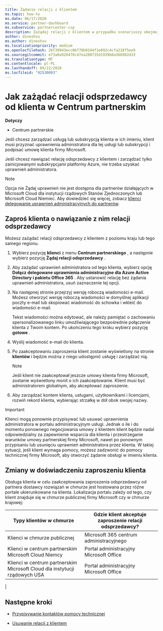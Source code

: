 ```yaml
---
title: Żądanie relacji z klientem
ms.topic: how-to
ms.date: 06/17/2020
ms.service: partner-dashboard
ms.subservice: partnercenter-csp
description: Zażądaj relacji z klientem w przypadku scenariuszy obejmujących wiele partnerów lub wiele kanałów lub jeśli chcesz przywrócić uprawnienia administratora delegowanego do klienta.
author: dineshvu
ms.author: dineshvu
ms.localizationpriority: medium
ms.openlocfilehash: 26f39943ecc06f70b0194f1e892c4cfa218f5ee9
ms.sourcegitcommit: e73a8a926476c47ea280735d1939b8a366982d33
ms.translationtype: MT
ms.contentlocale: pl-PL
ms.lasthandoff: 09/22/2020
ms.locfileid: "92530093"
---
```

# <a name="how-to-request-a-reseller-relationship-from-a-customer-in-partner-center"></a>Jak zażądać relacji odsprzedawcy od klienta w Centrum partnerskim

**Dotyczy**

- Centrum partnerskie

Jeśli chcesz zarządzać usługą lub subskrypcją klienta w ich imieniu, klient musi przyznać uprawnienia administratora dla tej usługi lub subskrypcji i podpisać umowę klienta firmy Microsoft.

Jeśli chcesz nawiązać relację odsprzedawcy z klientem i zarządzać tylko zainicjowanymi subskrypcjami platformy Azure, nie trzeba uzyskać uprawnień administratora.

>[!NOTE] 
>Opcja nie Żądaj uprawnień nie jest dostępna dla partnerów działających w Microsoft Cloud dla instytucji rządowych Stanów Zjednoczonych lub Microsoft Cloud Niemiec. Aby dowiedzieć się więcej, zobacz [klienci delegowanie uprawnień administracyjnych do partnerów](customers-revoke-admin-privileges.md).

## <a name="invite-a-customer-to-establish-a-reseller-relationship-with-you"></a>Zaproś klienta o nawiązanie z nim relacji odsprzedawcy

Możesz zażądać relacji odsprzedawcy z klientem z poziomu kraju lub tego samego regionu.

1. Wybierz pozycję **klienci** z menu **Centrum partnerskiego** , a następnie wybierz pozycję **Żądaj relacji odsprzedawcy** .

2. Aby zażądać uprawnień administratora od tego klienta, wybierz opcję **Dołącz delegowane uprawnienia administracyjne dla Azure Active Directory i pakietu Office 365** . Aby ustanowić relację bez żądania uprawnień administratora, usuń zaznaczenie tej opcji.

3. Na następnej stronie przejrzyj wersję roboczą wiadomości e-mail. Możesz otworzyć wersję roboczą wiadomości w domyślnej aplikacji poczty e-mail lub skopiować wiadomość do schowka i wkleić do wiadomości e-mail.

   Tekst wiadomości można edytować, ale należy pamiętać o zachowaniu spersonalizowanego linku umożliwiającego bezpośrednie połączenie klienta z Twoim kontem. Po ukończeniu tego kroku wybierz pozycję **gotowe** .

4. Wyślij wiadomość e-mail do klienta.

5. Po zaakceptowaniu zaproszenia klient zostanie wyświetlony na stronie **klientów** i będzie można z niego udostępnić usługę i zarządzać nią.

   > [!NOTE]
   > Jeśli klient nie zaakceptował jeszcze umowy klienta firmy Microsoft, zostanie wyświetlony monit o ich zaakceptowanie. Klient musi być administratorem globalnym, aby akceptować zaproszenie.

6. Aby zarządzać kontem klienta, usługami, użytkownikami i licencjami, rozwiń rekord klienta, wybierając strzałkę w dół obok swojej nazwy.

> [!IMPORTANT]  
> Klienci mogą ponownie przypisywać lub usuwać uprawnienia administratora w portalu administracyjnym usługi. Jednak o ile i do momentu ponownego negocjowania umowy z klientem klient będzie nadal odpowiedzialny za zapewnienie wsparcia dla klienta i przestrzeganie warunków umowy partnerskiej firmy Microsoft, nawet po ponownym przypisaniu lub usunięciu uprawnień administratora przez klienta. W takiej sytuacji, jeśli klient wymaga pomocy, możesz zadzwonić do pomocy technicznej firmy Microsoft, aby otworzyć żądanie obsługi w imieniu klienta.

## <a name="changes-to-the-customer-invitation-experience"></a>Zmiany w doświadczeniu zaproszeniu klienta

Obsługa klienta w celu zaakceptowania zaproszenia odsprzedawcy od partnera dostawcy rozwiązań w chmurze jest hostowana przez różne portale ukierunkowane na klienta. Lokalizacja portalu zależy od tego, czy klient znajduje się w chmurze publicznej firmy Microsoft czy w chmurze krajowej:

|Typy klientów w chmurze  | Gdzie klient akceptuje zaproszenie relacji odsprzedawcy? |
|---------|---------
| Klienci w chmurze publicznej | Microsoft 365 centrum administracyjnego |
| Klienci w centrum partnerskim Microsoft Cloud Niemcy | Portal administracyjny Microsoft Office |
| Klienci w centrum partnerskim Microsoft Cloud dla instytucji rządowych USA | Portal administracyjny Microsoft Office |
|

## <a name="next-steps"></a>Następne kroki

- [Przypisywanie kontaktów pomocy technicznej](assign-support-contacts.md)

- [Usuwanie relacji z klientem](remove-a-relationship.md)
